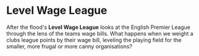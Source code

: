 # Level Wage League

After the flood's __Level Wage League__ looks at the English Premier League through the lens of the teams wage bills. What happens when we weight a clubs league points by their wage bill, leveling the playing field for the smaller, more frugal or more canny organisations?
